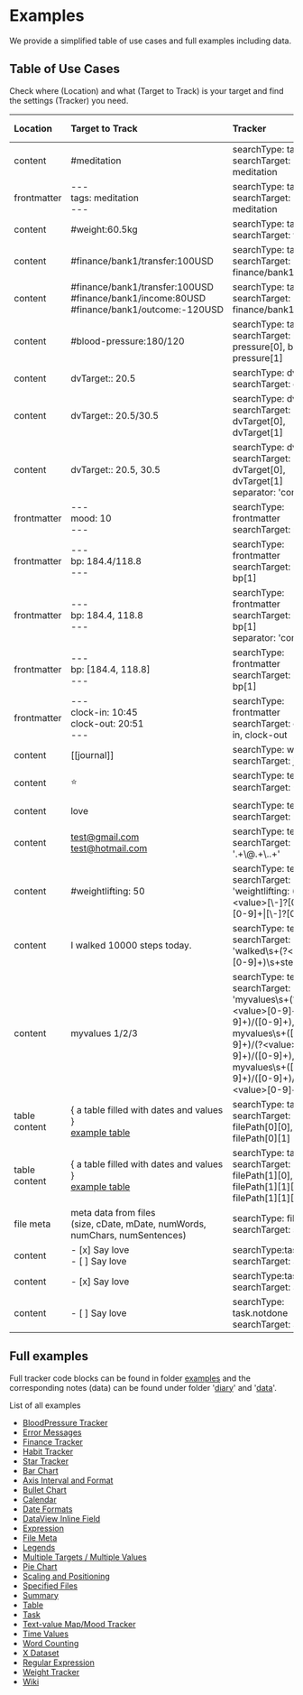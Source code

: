# Examples

We provide a simplified table of use cases and full examples including data.

## Table of Use Cases

Check where (Location) and what (Target to Track) is your target and find the settings (Tracker) you need.

| Location      | Target to Track                                                                                                                                   | Tracker                                                                                                                                                                                  | Get (O)ccurrences/(V)alues |
| :------------ | :------------------------------------------------------------------------------------------------------------------------------------------------ | :--------------------------------------------------------------------------------------------------------------------------------------------------------------------------------------- | :------------------------: |
| content       | #meditation                                                                                                                                       | searchType: tag<br>searchTarget: meditation                                                                                                                                              |             O              |
| frontmatter   | ---<br>tags: meditation<br>---                                                                                                                    | searchType: tag<br>searchTarget: meditation                                                                                                                                              |             O              |
| content       | #weight:60.5kg                                                                                                                                    | searchType: tag<br>searchTarget: weight                                                                                                                                                  |             V              |
| content       | #finance/bank1/transfer:100USD                                                                                                                    | searchType: tag<br>searchTarget: finance/bank1/transfer                                                                                                                                  |             V              |
| content       | #finance/bank1/transfer:100USD<br>#finance/bank1/income:80USD<br>#finance/bank1/outcome:-120USD                                                   | searchType: tag<br>searchTarget: finance/bank1                                                                                                                                           |             V              |
| content       | #blood-pressure:180/120                                                                                                                           | searchType: tag<br>searchTarget: blood-pressure[0], blood-pressure[1]                                                                                                                    |             V              |
| content       | dvTarget:: 20.5                                                                                                                                   | searchType: dvField<br>searchTarget: dvTarget                                                                                                                                            |             V              |
| content       | dvTarget:: 20.5/30.5                                                                                                                              | searchType: dvField<br>searchTarget: dvTarget[0], dvTarget[1]                                                                                                                            |             V              |
| content       | dvTarget:: 20.5, 30.5                                                                                                                             | searchType: dvField<br>searchTarget: dvTarget[0], dvTarget[1]<br>separator: 'comma'                                                                                                      |             V              |
| frontmatter   | ---<br>mood: 10<br>---                                                                                                                            | searchType: frontmatter<br>searchTarget: mood                                                                                                                                            |             V              |
| frontmatter   | ---<br>bp: 184.4/118.8<br>---                                                                                                                     | searchType: frontmatter<br>searchTarget: bp[0], bp[1]                                                                                                                                    |             V              |
| frontmatter   | ---<br>bp: 184.4, 118.8<br>---                                                                                                                    | searchType: frontmatter<br>searchTarget: bp[0], bp[1]<br>separator: 'comma'                                                                                                              |             V              |
| frontmatter   | ---<br>bp: [184.4, 118.8]<br>---                                                                                                                  | searchType: frontmatter<br>searchTarget: bp[0], bp[1]                                                                                                                                    |             V              |
| frontmatter   | ---<br>clock-in: 10:45<br>clock-out: 20:51<br>---                                                                                                 | searchType: frontmatter<br>searchTarget: clock-in, clock-out                                                                                                                             |             V              |
| content       | [[journal]]                                                                                                                                       | searchType: wiki<br>searchTarget: journal                                                                                                                                                |             O              |
| content       | ⭐                                                                                                                                                | searchType: text<br>searchTarget: ⭐                                                                                                                                                     |             O              |
| content       | love                                                                                                                                              | searchType: text<br>searchTarget: love                                                                                                                                                   |             O              |
| content       | test@gmail.com<br>test@hotmail.com                                                                                                                | searchType: text<br>searchTarget: '.+\\@.+\\..+'                                                                                                                                         |             O              |
| content       | #weightlifting: 50                                                                                                                                | searchType: text<br>searchTarget: 'weightlifting: (?\<value\>[\\-]?[0-9]+[\\.][0-9]+\|[\\-]?[0-9]+)'                                                                                     |             V              |
| content       | I walked 10000 steps today.                                                                                                                       | searchType: text<br>searchTarget: 'walked\\s+(?\<value\>[0-9]+)\\s+steps'                                                                                                                |             V              |
| content       | myvalues 1/2/3                                                                                                                                    | searchType: text<br>searchTarget: 'myvalues\\s+(?\<value\>[0-9]+)/([0-9]+)/([0-9]+), myvalues\\s+([0-9]+)/(?\<value\>[0-9]+)/([0-9]+), myvalues\\s+([0-9]+)/([0-9]+)/(?\<value\>[0-9]+)' |             V              |
| table content | { a table filled with dates and values }<br>[example table](https://github.com/greater-than/Obsidian-TrackerGT/blob/main/examples/data/Tables.md) | searchType: table<br>searchTarget: filePath[0][0], filePath[0][1]                                                                                                                        |             V              |
| table content | { a table filled with dates and values }<br>[example table](https://github.com/greater-than/Obsidian-TrackerGT/blob/main/examples/data/Tables.md) | searchType: table<br>searchTarget: filePath[1][0], filePath[1][1][0], filePath[1][1][1]                                                                                                  |             V              |
| file meta     | meta data from files <br>(size, cDate, mDate, numWords, numChars, numSentences)                                                                   | searchType: fileMeta<br>searchTarget: size                                                                                                                                               |             V              |
| content       | - [x] Say love<br>- [ ] Say love                                                                                                                  | searchType:task<br>searchTarget: Say love                                                                                                                                                |             O              |
| content       | - [x] Say love                                                                                                                                    | searchType:task.done<br>searchTarget: Say love                                                                                                                                           |             O              |
| content       | - [ ] Say love                                                                                                                                    | searchType: task.notdone<br>searchTarget: Say love                                                                                                                                       |             O              |

## Full examples

Full tracker code blocks can be found in folder [examples](https://github.com/greater-than/Obsidian-TrackerGT/tree/main/examples) and the corresponding notes (data) can be found under folder '[diary](https://github.com/greater-than/Obsidian-TrackerGT/tree/main/examples/diary)' and '[data](https://github.com/greater-than/Obsidian-TrackerGT/tree/main/examples/data)'.

List of all examples

- [BloodPressure Tracker](https://github.com/greater-than/Obsidian-TrackerGT/blob/main/examples/BloodPressureTracker.md)
- [Error Messages](https://github.com/greater-than/Obsidian-TrackerGT/blob/main/examples/ErrorMessages.md)
- [Finance Tracker](https://github.com/greater-than/Obsidian-TrackerGT/blob/main/examples/FinanceTracker.md)
- [Habit Tracker](https://github.com/greater-than/Obsidian-TrackerGT/blob/main/examples/HabitTracker.md)
- [Star Tracker](https://github.com/greater-than/Obsidian-TrackerGT/blob/main/examples/StarTracker.md)
- [Bar Chart](https://github.com/greater-than/Obsidian-TrackerGT/blob/main/examples/TestBarChart.md)
- [Axis Interval and Format](https://github.com/greater-than/Obsidian-TrackerGT/blob/main/examples/TestAxisIntervalAndFormat.md)
- [Bullet Chart](https://github.com/greater-than/Obsidian-TrackerGT/blob/main/examples/TestBullet.md)
- [Calendar](https://github.com/greater-than/Obsidian-TrackerGT/blob/main/examples/TestCalendar.md)
- [Date Formats](https://github.com/greater-than/Obsidian-TrackerGT/blob/main/examples/TestDateFormats.md)
- [DataView Inline Field](https://github.com/greater-than/Obsidian-TrackerGT/blob/main/examples/TestDvField.md)
- [Expression](https://github.com/greater-than/Obsidian-TrackerGT/blob/main/examples/TestExpression.md)
- [File Meta](https://github.com/greater-than/Obsidian-TrackerGT/blob/main/examples/TestFileMeta.md)
- [Legends](https://github.com/greater-than/Obsidian-TrackerGT/blob/main/examples/TestLegends.md)
- [Multiple Targets / Multiple Values](https://github.com/greater-than/Obsidian-TrackerGT/blob/main/examples/TestMultipleTargetsMultipleValues.md)
- [Pie Chart](https://github.com/greater-than/Obsidian-TrackerGT/blob/main/examples/TestPieChart.md)
- [Scaling and Positioning](https://github.com/greater-than/Obsidian-TrackerGT/blob/main/examples/TestScalingAndPositioning.md)
- [Specified Files](https://github.com/greater-than/Obsidian-TrackerGT/blob/main/examples/TestSpecifiedFiles.md)
- [Summary](https://github.com/greater-than/Obsidian-TrackerGT/blob/main/examples/TestSummary.md)
- [Table](https://github.com/greater-than/Obsidian-TrackerGT/blob/main/examples/TestTable.md)
- [Task](https://github.com/greater-than/Obsidian-TrackerGT/blob/main/examples/TestTask.md)
- [Text-value Map/Mood Tracker](https://github.com/greater-than/Obsidian-TrackerGT/blob/main/examples/TestTextValueMap.md)
- [Time Values](https://github.com/greater-than/Obsidian-TrackerGT/blob/main/examples/TestTimeValues.md)
- [Word Counting](https://github.com/greater-than/Obsidian-TrackerGT/blob/main/examples/TestWordCounting.md)
- [X Dataset](https://github.com/greater-than/Obsidian-TrackerGT/blob/main/examples/TestXDataset.md)
- [Regular Expression](https://github.com/greater-than/Obsidian-TrackerGT/blob/main/examples/TestRegex.md)
- [Weight Tracker](https://github.com/greater-than/Obsidian-TrackerGT/blob/main/examples/WeightTracker.md)
- [Wiki](https://github.com/greater-than/Obsidian-TrackerGT/blob/main/examples/WikiTracker.md)
